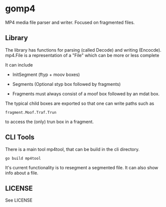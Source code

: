 # gomp4

MP4 media file parser and writer. Focused on fragmented files.

## Library
The library has functions for parsing (called Decode) and writing (Encocde).
mp4.File is a representation of a "File" which can be more or less complete

It can include

* InitSegment (ftyp + moov boxes)

* Segments (Optional styp box followed by fragments)

* Fragments must always consist of a moof box followed by an mdat box.

The typical child boxes are exported so that one can write paths such as

    fragment.Moof.Traf.Trun

to access the (only) trun box in a fragment.

## CLI Tools

There is a main tool mp4tool, that can be build in the cli directory.

    go build mp4tool

It's current functionality is to resegment a segmented file.
It can also show info about a file.

## LICENSE

See LICENSE

